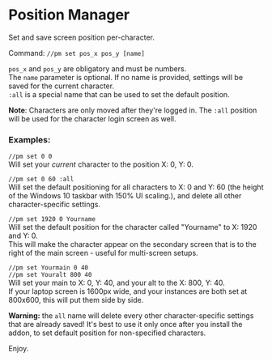 # Position Manager

Set and save screen position per-character.  

Command: `//pm set pos_x pos_y [name]`

`pos_x` and `pos_y` are obligatory and must be numbers.  
The `name` parameter is optional. If no name is provided, settings will be saved for the current character.  
`:all` is a special name that can be used to set the default position.  

**Note**: Characters are only moved after they're logged in. The `:all` position will be used for the character login screen as well.

### Examples:  
`//pm set 0 0`  
Will set your _current_ character to the position X: 0, Y: 0.

`//pm set 0 60 :all`  
Will set the default positioning for all characters to X: 0 and Y: 60 (the height of the Windows 10 taskbar with 150% UI scaling.), and delete all other character-specific settings.  

`//pm set 1920 0 Yourname`  
Will set the default position for the character called "Yourname" to X: 1920 and Y: 0.  
This will make the character appear on the secondary screen that is to the right of the main screen - useful for multi-screen setups.

`//pm set Yourmain 0 40`  
`//pm set Youralt 800 40`  
Will set your main to X: 0, Y: 40, and your alt to the X: 800, Y: 40.  
If your laptop screen is 1600px wide, and your instances are both set at 800x600, this will put them side by side.

**Warning:** the `all` name will delete every other character-specific settings that are already saved! It's best to use it only once after you install the addon, to set default position for non-specified characters.

Enjoy.

